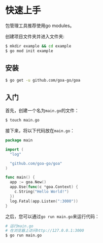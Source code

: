 # 快速上手
包管理工具推荐使用go modules。

创建项目文件夹并进入文件夹:
```bash
$ mkdir example && cd example
$ go mod init example
```

## 安装
```bash
$ go get -u github.com/goa-go/goa
```

## 入门
首先，创建一个名为`main.go`的文件：
```bash
$ touch main.go
```
接下来，将以下代码放在`main.go`：
```go
package main

import (
  "log"

  "github.com/goa-go/goa"
)

func main() {
  app := goa.New()
  app.Use(func(c *goa.Context) {
    c.String("Hello World!")
  })
  log.Fatal(app.Listen(":3000"))
}
```
之后，您可以通过`go run main.go`来运行代码：

```bash
# 运行main.go
# 在浏览器上访问http://127.0.0.1:3000
$ go run main.go
```
